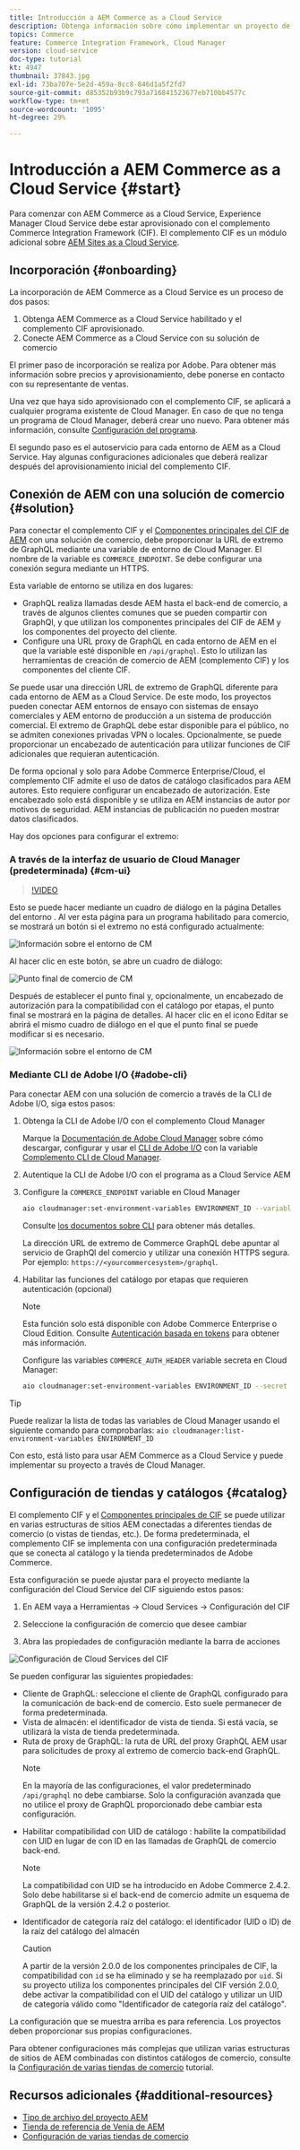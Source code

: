 ```yaml
---
title: Introducción a AEM Commerce as a Cloud Service
description: Obtenga información sobre cómo implementar un proyecto de AEM habilitado para comercio en un entorno de AEM en ejecución as a Cloud Service. Utilice las funciones de Adobe Cloud Manager y una canalización CI/CD para crear la tienda de referencia de Venia en un entorno en ejecución.
topics: Commerce
feature: Commerce Integration Framework, Cloud Manager
version: cloud-service
doc-type: tutorial
kt: 4947
thumbnail: 37843.jpg
exl-id: 73ba707e-5e2d-459a-8cc8-846d1a5f2fd7
source-git-commit: d85352b93b9c793a716841523677eb710bb4577c
workflow-type: tm+mt
source-wordcount: '1095'
ht-degree: 29%

---
```


# Introducción a AEM Commerce as a Cloud Service {#start}

Para comenzar con AEM Commerce as a Cloud Service, Experience Manager Cloud Service debe estar aprovisionado con el complemento Commerce Integration Framework (CIF). El complemento CIF es un módulo adicional sobre [AEM Sites as a Cloud Service](https://experienceleague.adobe.com/docs/experience-manager-cloud-service/sites/home.html).

## Incorporación {#onboarding}

La incorporación de AEM Commerce as a Cloud Service es un proceso de dos pasos:

1. Obtenga AEM Commerce as a Cloud Service habilitado y el complemento CIF aprovisionado.
2. Conecte AEM Commerce as a Cloud Service con su solución de comercio

El primer paso de incorporación se realiza por Adobe. Para obtener más información sobre precios y aprovisionamiento, debe ponerse en contacto con su representante de ventas.

Una vez que haya sido aprovisionado con el complemento CIF, se aplicará a cualquier programa existente de Cloud Manager. En caso de que no tenga un programa de Cloud Manager, deberá crear uno nuevo. Para obtener más información, consulte [Configuración del programa](https://experienceleague.adobe.com/docs/experience-manager-cloud-manager/using/getting-started/setting-up-program.html).

El segundo paso es el autoservicio para cada entorno de AEM as a Cloud Service. Hay algunas configuraciones adicionales que deberá realizar después del aprovisionamiento inicial del complemento CIF.

## Conexión de AEM con una solución de comercio {#solution}

Para conectar el complemento CIF y el [Componentes principales del CIF de AEM](https://github.com/adobe/aem-core-cif-components) con una solución de comercio, debe proporcionar la URL de extremo de GraphQL mediante una variable de entorno de Cloud Manager. El nombre de la variable es `COMMERCE_ENDPOINT`. Se debe configurar una conexión segura mediante un HTTPS.

Esta variable de entorno se utiliza en dos lugares:

- GraphQL realiza llamadas desde AEM hasta el back-end de comercio, a través de algunos clientes comunes que se pueden compartir con GraphQl, y que utilizan los componentes principales del CIF de AEM y los componentes del proyecto del cliente.
- Configure una URL proxy de GraphQL en cada entorno de AEM en el que la variable esté disponible en `/api/graphql`. Esto lo utilizan las herramientas de creación de comercio de AEM (complemento CIF) y los componentes del cliente CIF.

Se puede usar una dirección URL de extremo de GraphQL diferente para cada entorno de AEM as a Cloud Service. De este modo, los proyectos pueden conectar AEM entornos de ensayo con sistemas de ensayo comerciales y AEM entorno de producción a un sistema de producción comercial. El extremo de GraphQL debe estar disponible para el público, no se admiten conexiones privadas VPN o locales. Opcionalmente, se puede proporcionar un encabezado de autenticación para utilizar funciones de CIF adicionales que requieran autenticación.

De forma opcional y solo para Adobe Commerce Enterprise/Cloud, el complemento CIF admite el uso de datos de catálogo clasificados para AEM autores. Esto requiere configurar un encabezado de autorización. Este encabezado solo está disponible y se utiliza en AEM instancias de autor por motivos de seguridad. AEM instancias de publicación no pueden mostrar datos clasificados.

Hay dos opciones para configurar el extremo:

### A través de la interfaz de usuario de Cloud Manager (predeterminada) {#cm-ui}

>[!VIDEO](https://video.tv.adobe.com/v/37843?quality=12&learn=on)

Esto se puede hacer mediante un cuadro de diálogo en la página Detalles del entorno . Al ver esta página para un programa habilitado para comercio, se mostrará un botón si el extremo no está configurado actualmente:

![Información sobre el entorno de CM](/help/commerce-cloud/assets/commerce-cmui.png)

Al hacer clic en este botón, se abre un cuadro de diálogo:

![Punto final de comercio de CM](/help/commerce-cloud/assets/commerce-cm-endpoint.png)

Después de establecer el punto final y, opcionalmente, un encabezado de autorización para la compatibilidad con el catálogo por etapas, el punto final se mostrará en la página de detalles. Al hacer clic en el icono Editar se abrirá el mismo cuadro de diálogo en el que el punto final se puede modificar si es necesario.

![Información sobre el entorno de CM](/help/commerce-cloud/assets/commerce-cmui-done.png)

### Mediante CLI de Adobe I/O  {#adobe-cli}

Para conectar AEM con una solución de comercio a través de la CLI de Adobe I/O, siga estos pasos:

1. Obtenga la CLI de Adobe I/O con el complemento Cloud Manager

   Marque la [Documentación de Adobe Cloud Manager](https://experienceleague.adobe.com/docs/experience-manager-cloud-manager/using/introduction-to-cloud-manager.html?lang=es) sobre cómo descargar, configurar y usar el [CLI de Adobe I/O](https://github.com/adobe/aio-cli) con la variable [Complemento CLI de Cloud Manager](https://github.com/adobe/aio-cli-plugin-cloudmanager).

2. Autentique la CLI de Adobe I/O con el programa as a Cloud Service AEM

3. Configure la `COMMERCE_ENDPOINT` variable en Cloud Manager

   ```bash
   aio cloudmanager:set-environment-variables ENVIRONMENT_ID --variable COMMERCE_ENDPOINT "<Magento GraphQL endpoint URL>"
   ```

   Consulte [los documentos sobre CLI](https://github.com/adobe/aio-cli-plugin-cloudmanager#aio-cloudmanagerset-environment-variables-environmentid) para obtener más detalles.

   La dirección URL de extremo de Commerce GraphQL debe apuntar al servicio de GraphQl del comercio y utilizar una conexión HTTPS segura. Por ejemplo: `https://<yourcommercesystem>/graphql`.

4. Habilitar las funciones del catálogo por etapas que requieren autenticación (opcional)

   >[!NOTE]
   >
   >Esta función solo está disponible con Adobe Commerce Enterprise o Cloud Edition. Consulte [Autenticación basada en tokens](https://devdocs.magento.com/guides/v2.4/get-started/authentication/gs-authentication-token.html#integration-tokens) para obtener más información.

   Configure las variables `COMMERCE_AUTH_HEADER` variable secreta en Cloud Manager:

   ```bash
   aio cloudmanager:set-environment-variables ENVIRONMENT_ID --secret COMMERCE_AUTH_HEADER "Authorization: Bearer <Access Token>"
   ```

>[!TIP]
>
>Puede realizar la lista de todas las variables de Cloud Manager usando el siguiente comando para comprobarlas: `aio cloudmanager:list-environment-variables ENVIRONMENT_ID`

Con esto, está listo para usar AEM Commerce as a Cloud Service y puede implementar su proyecto a través de Cloud Manager.

## Configuración de tiendas y catálogos {#catalog}

El complemento CIF y el [Componentes principales de CIF](https://github.com/adobe/aem-core-cif-components) se puede utilizar en varias estructuras de sitios AEM conectadas a diferentes tiendas de comercio (o vistas de tiendas, etc.). De forma predeterminada, el complemento CIF se implementa con una configuración predeterminada que se conecta al catálogo y la tienda predeterminados de Adobe Commerce.

Esta configuración se puede ajustar para el proyecto mediante la configuración del Cloud Service del CIF siguiendo estos pasos:

1. En AEM vaya a Herramientas -> Cloud Services -> Configuración del CIF

2. Seleccione la configuración de comercio que desee cambiar

3. Abra las propiedades de configuración mediante la barra de acciones

![Configuración de Cloud Services del CIF](/help/commerce-cloud/assets/cif-cloud-service-config.png)

Se pueden configurar las siguientes propiedades:

- Cliente de GraphQL: seleccione el cliente de GraphQL configurado para la comunicación de back-end de comercio. Esto suele permanecer de forma predeterminada.
- Vista de almacén: el identificador de vista de tienda. Si está vacía, se utilizará la vista de tienda predeterminada.
- Ruta de proxy de GraphQL: la ruta de URL del proxy GraphQL AEM usar para solicitudes de proxy al extremo de comercio back-end GraphQL.
   >[!NOTE]
   >
   > En la mayoría de las configuraciones, el valor predeterminado `/api/graphql` no debe cambiarse. Solo la configuración avanzada que no utilice el proxy de GraphQL proporcionado debe cambiar esta configuración.
- Habilitar compatibilidad con UID de catálogo : habilite la compatibilidad con UID en lugar de con ID en las llamadas de GraphQL de comercio back-end.
   >[!NOTE]
   >
   > La compatibilidad con UID se ha introducido en Adobe Commerce 2.4.2. Solo debe habilitarse si el back-end de comercio admite un esquema de GraphQL de la versión 2.4.2 o posterior.
- Identificador de categoría raíz del catálogo: el identificador (UID o ID) de la raíz del catálogo del almacén
   >[!CAUTION]
   >
   > A partir de la versión 2.0.0 de los componentes principales de CIF, la compatibilidad con `id` se ha eliminado y se ha reemplazado por `uid`. Si su proyecto utiliza los componentes principales del CIF versión 2.0.0, debe activar la compatibilidad con el UID del catálogo y utilizar un UID de categoría válido como &quot;Identificador de categoría raíz del catálogo&quot;.

La configuración que se muestra arriba es para referencia. Los proyectos deben proporcionar sus propias configuraciones.

Para obtener configuraciones más complejas que utilizan varias estructuras de sitios de AEM combinadas con distintos catálogos de comercio, consulte la [Configuración de varias tiendas de comercio](configuring/multi-store-setup.md) tutorial.

## Recursos adicionales {#additional-resources}

- [Tipo de archivo del proyecto AEM](https://github.com/adobe/aem-project-archetype)
- [Tienda de referencia de Venia de AEM](https://github.com/adobe/aem-cif-guides-venia)
- [Configuración de varias tiendas de comercio](configuring/multi-store-setup.md)
